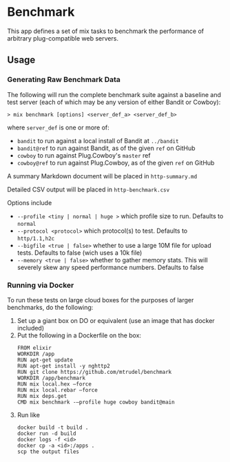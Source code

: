 # Benchmark

This app defines a set of mix tasks to benchmark the performance of arbitrary
plug-compatible web servers. 

## Usage

### Generating Raw Benchmark Data

The following will run the complete benchmark suite against a baseline and test
server (each of which may be any version of either Bandit or Cowboy):

```
> mix benchmark [options] <server_def_a> <server_def_b>
```

where `server_def` is one or more of:

* `bandit` to run against a local install of Bandit at `../bandit`
* `bandit@ref` to run against Bandit, as of the given `ref` on GitHub
* `cowboy` to run against Plug.Cowboy's `master` ref
* `cowboy@ref` to run against Plug.Cowboy, as of the given `ref` on GitHub

A summary Markdown document will be placed in `http-summary.md`

Detailed CSV output will be placed in `http-benchmark.csv`

Options include

* `--profile <tiny | normal | huge >` which profile size to run. Defaults to
`normal`
* `--protocol <protocol>` which protocol(s) to test. Defaults to `http/1.1,h2c`
* `--bigfile <true | false>` whether to use a large 10M file for upload tests. Defaults to false (wich uses a 10k file)
* `--memory <true | false>` whether to gather memory stats. This will severely
  skew any speed performance numbers. Defaults to false

### Running via Docker

To run these tests on large cloud boxes for the purposes of larger benchmarks,
do the following:

1. Set up a giant box on DO or equivalent (use an image that has docker included)
2. Put the following in a Dockerfile on the box:
    ```
    FROM elixir
    WORKDIR /app
    RUN apt-get update
    RUN apt-get install -y nghttp2
    RUN git clone https://github.com/mtrudel/benchmark
    WORKDIR /app/benchmark
    RUN mix local.hex —force
    RUN mix local.rebar —force
    RUN mix deps.get
    CMD mix benchmark -—profile huge cowboy bandit@main
    ```
3. Run like
    ```
    docker build -t build .
    docker run -d build
    docker logs -f <id>
    docker cp -a <id>:/apps .
    scp the output files
    ```
